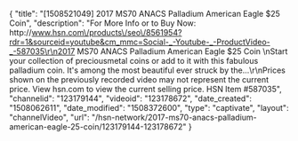 {
    "title": "[1508521049] 2017 MS70 ANACS Palladium American Eagle $25 Coin",
    "description": "For More Info or to Buy Now: http:\/\/www.hsn.com\/products\/seo\/8561954?rdr=1&sourceid=youtube&cm_mmc=Social-_-Youtube-_-ProductVideo-_-587035\r\n2017 MS70 ANACS Palladium American Eagle $25 Coin \nStart your collection of preciousmetal coins or add to it with this fabulous palladium coin. It's among the most beautiful ever struck by the...\r\nPrices shown on the previously recorded video may not represent the current price.  View hsn.com to view the current selling price. HSN Item #587035",
    "channelid": "123179144",
    "videoid": "123178672",
    "date_created": "1508062611",
    "date_modified": "1508372600",
    "type": "captivate",
    "layout": "channelVideo",
    "url": "\/hsn-network\/2017-ms70-anacs-palladium-american-eagle-25-coin\/123179144-123178672"
}